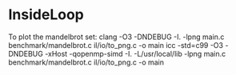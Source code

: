 # InsideLoop

To plot the mandelbrot set:
clang -O3 -DNDEBUG -I. -lpng main.c benchmark/mandelbrot.c il/io/to_png.c -o main
icc -std=c99 -O3 -DNDEBUG -xHost -qopenmp-simd -I. -L/usr/local/lib -lpng main.c benchmark/mandelbrot.c il/io/to_png.c -o main